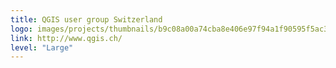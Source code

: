 ```yaml
---
title: QGIS user group Switzerland
logo: images/projects/thumbnails/b9c08a00a74cba8e406e97f94a1f90595f5ac39d.png.150x50_q85.png
link: http://www.qgis.ch/
level: "Large"
---
```

